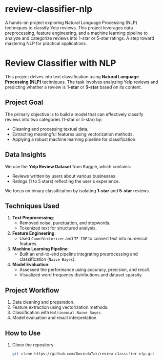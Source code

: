 # review-classifier-nlp
A hands-on project exploring Natural Language Processing (NLP) techniques to classify Yelp reviews. This project leverages data preprocessing, feature engineering, and a machine learning pipeline to analyze and categorize reviews into 1-star or 5-star ratings. A step toward mastering NLP for practical applications.

# Review Classifier with NLP

This project delves into text classification using **Natural Language Processing (NLP)** techniques. The task involves analyzing Yelp reviews and predicting whether a review is **1-star** or **5-star** based on its content.

## Project Goal
The primary objective is to build a model that can effectively classify reviews into two categories (1-star or 5-star) by:
- Cleaning and processing textual data.
- Extracting meaningful features using vectorization methods.
- Applying a robust machine learning pipeline for classification.

## Data Insights
We use the **Yelp Review Dataset** from Kaggle, which contains:
- Reviews written by users about various businesses.
- Ratings (1 to 5 stars) reflecting the user's experience.

We focus on binary classification by isolating **1-star** and **5-star** reviews.

## Techniques Used
1. **Text Preprocessing**: 
   - Removed noise, punctuation, and stopwords.
   - Tokenized text for structured analysis.
2. **Feature Engineering**:
   - Used `CountVectorizer` and `TF-IDF` to convert text into numerical features.
3. **Machine Learning Pipeline**:
   - Built an end-to-end pipeline integrating preprocessing and classification (`Naive Bayes`).
4. **Model Evaluation**:
   - Assessed the performance using accuracy, precision, and recall.
   - Visualized word frequency distributions and dataset sparsity.

## Project Workflow
1. Data cleaning and preparation.
2. Feature extraction using vectorization methods.
3. Classification with `Multinomial Naive Bayes`.
4. Model evaluation and result interpretation.

## How to Use
1. Clone the repository:
   ```bash
   git clone https://github.com/GovindaTak/review-classifier-nlp.git
